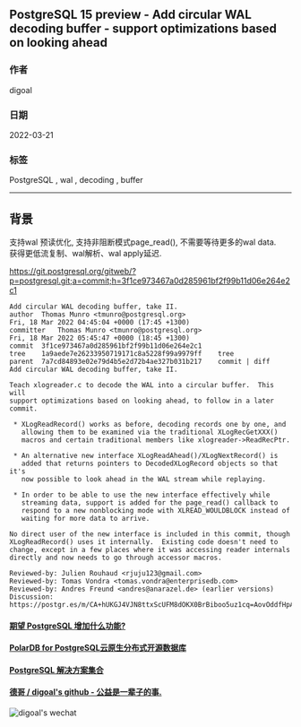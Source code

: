 ## PostgreSQL 15 preview - Add circular WAL decoding buffer - support optimizations based on looking ahead  
        
### 作者        
digoal        
        
### 日期        
2022-03-21       
        
### 标签        
PostgreSQL , wal , decoding , buffer   
        
----        
        
## 背景   
支持wal 预读优化, 支持非阻断模式page_read(), 不需要等待更多的wal data.    
获得更低流复制、wal解析、wal apply延迟.    
  
https://git.postgresql.org/gitweb/?p=postgresql.git;a=commit;h=3f1ce973467a0d285961bf2f99b11d06e264e2c1  
  
```  
Add circular WAL decoding buffer, take II.  
author	Thomas Munro <tmunro@postgresql.org>	  
Fri, 18 Mar 2022 04:45:04 +0000 (17:45 +1300)  
committer	Thomas Munro <tmunro@postgresql.org>	  
Fri, 18 Mar 2022 05:45:47 +0000 (18:45 +1300)  
commit	3f1ce973467a0d285961bf2f99b11d06e264e2c1  
tree	1a9aede7e26233950719171c8a5228f99a9979ff	tree  
parent	7a7cd84893e02e79d4b5e2d72b4ae327b031b217	commit | diff  
Add circular WAL decoding buffer, take II.  
  
Teach xlogreader.c to decode the WAL into a circular buffer.  This will  
support optimizations based on looking ahead, to follow in a later  
commit.  
  
 * XLogReadRecord() works as before, decoding records one by one, and  
   allowing them to be examined via the traditional XLogRecGetXXX()  
   macros and certain traditional members like xlogreader->ReadRecPtr.  
  
 * An alternative new interface XLogReadAhead()/XLogNextRecord() is  
   added that returns pointers to DecodedXLogRecord objects so that it's  
   now possible to look ahead in the WAL stream while replaying.  
  
 * In order to be able to use the new interface effectively while  
   streaming data, support is added for the page_read() callback to  
   respond to a new nonblocking mode with XLREAD_WOULDBLOCK instead of  
   waiting for more data to arrive.  
  
No direct user of the new interface is included in this commit, though  
XLogReadRecord() uses it internally.  Existing code doesn't need to  
change, except in a few places where it was accessing reader internals  
directly and now needs to go through accessor macros.  
  
Reviewed-by: Julien Rouhaud <rjuju123@gmail.com>  
Reviewed-by: Tomas Vondra <tomas.vondra@enterprisedb.com>  
Reviewed-by: Andres Freund <andres@anarazel.de> (earlier versions)  
Discussion: https://postgr.es/m/CA+hUKGJ4VJN8ttxScUFM8dOKX0BrBiboo5uz1cq=AovOddfHpA@mail.gmail.com  
```  
  
  
#### [期望 PostgreSQL 增加什么功能?](https://github.com/digoal/blog/issues/76 "269ac3d1c492e938c0191101c7238216")
  
  
#### [PolarDB for PostgreSQL云原生分布式开源数据库](https://github.com/ApsaraDB/PolarDB-for-PostgreSQL "57258f76c37864c6e6d23383d05714ea")
  
  
#### [PostgreSQL 解决方案集合](https://yq.aliyun.com/topic/118 "40cff096e9ed7122c512b35d8561d9c8")
  
  
#### [德哥 / digoal's github - 公益是一辈子的事.](https://github.com/digoal/blog/blob/master/README.md "22709685feb7cab07d30f30387f0a9ae")
  
  
![digoal's wechat](../pic/digoal_weixin.jpg "f7ad92eeba24523fd47a6e1a0e691b59")
  
